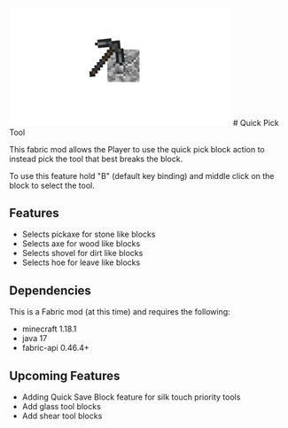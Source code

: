 <img src="src/main/resources/assets/quickpicktool/icon.png"  width="400" />
# Quick Pick Tool

This fabric mod allows the Player to use the quick pick block action to instead pick the tool that best breaks the block.  

To use this feature hold "B" (default key binding) and middle click on the block to select the tool.

## Features
- Selects pickaxe for stone like blocks
- Selects axe for wood like blocks
- Selects shovel for dirt like blocks
- Selects hoe for leave like blocks

## Dependencies
This is a Fabric mod (at this time) and requires the following:
- minecraft 1.18.1
- java 17
- fabric-api 0.46.4+

## Upcoming Features
- Adding Quick Save Block feature for silk touch priority tools
- Add glass tool blocks
- Add shear tool blocks